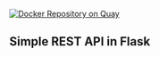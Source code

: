 [![Docker Repository on Quay](https://quay.io/repository/fitraalim/foobar/status "Docker Repository on Quay")](https://quay.io/repository/fitraalim/foobar)

## Simple REST API in Flask

